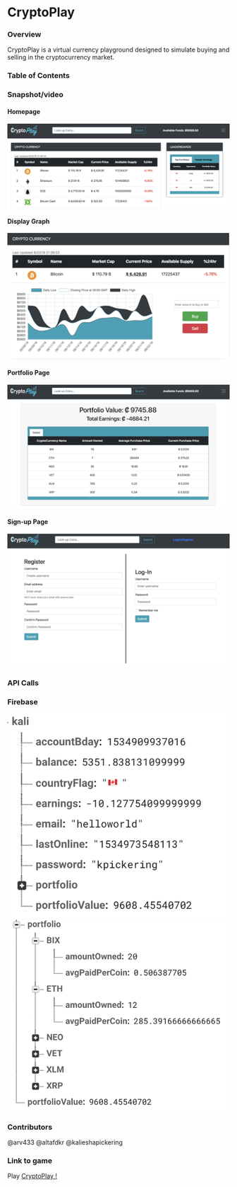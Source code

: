 # CryptoPlay

### Overview

CryptoPlay is a virtual currency playground designed to simulate buying and selling in the cryptocurrency market.

### Table of Contents

### Snapshot/video
#### Homepage
![CryptoPlay Index Page](assets/images/cryptoplay-index.png)
#### Display Graph
![CryptoPlay Graph](assets/images/cryptoplay-graph.png)
#### Portfolio Page
![CryptoPlay Portfolio Page](assets/images/cryptoplay-portfolio-page.png)
#### Sign-up Page
![CryptoPlay sign-up Page](assets/images/cryptoplay-signup-page.png)


### API Calls

### Firebase
![firebase user](assets/images/firebase-user.png)
![Firebase wallet](assets/images/firebase-wallet.png)


### Contributors
@arv433
@altafdkr
@kalieshapickering

### Link to game

Play [CryptoPlay !](https://kalieshapickering.github.io/project-X/)
